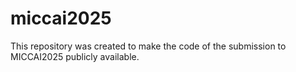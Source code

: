 # miccai2025
This repository was created to make the code of the submission to MICCAI2025 publicly available.
